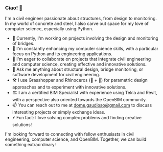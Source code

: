 ### Ciao! 👋

I'm a civil engineer passionate about structures, from design to monitoring. In my world of concrete and steel, I also carve out space for my love of computer science, especially using Python.

- 🔭 Currently, I'm working on projects involving the design and monitoring of bridges.
- 🌱 I'm constantly enhancing my computer science skills, with a particular focus on Python and its engineering applications.
- 👯 I'm eager to collaborate on projects that integrate civil engineering and computer science, creating effective and innovative solutions.
- 💬 Ask me anything about structural design, bridge monitoring, or software development for civil engineering.
- 🛠️ I use Grasshopper and Rhinoceros (🦏 + 🦗) for parametric design approaches and to experiment with innovative solutions.
- 🏗️ I am a certified BIM Specialist with experience using Tekla and Revit, with a perspective also oriented towards the OpenBIM community.
- 📫 You can reach out to me at dome.gaudioso@gmail.com to discuss interesting projects or simply exchange ideas.
- ⚡ Fun fact: I love solving complex problems and finding creative solutions!

I'm looking forward to connecting with fellow enthusiasts in civil engineering, computer science, and OpenBIM. Together, we can build something extraordinary!
